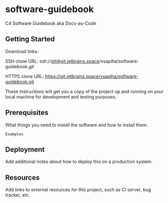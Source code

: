 # software-guidebook

C4 Software Guidebook aka Docs-as-Code

## Getting Started

Download links:

SSH clone URL: ssh://git@git.jetbrains.space/vsapiha/software-guidebook.git

HTTPS clone URL: https://git.jetbrains.space/vsapiha/software-guidebook.git



These instructions will get you a copy of the project up and running on your local machine for development and testing purposes.

## Prerequisites

What things you need to install the software and how to install them.

```
Examples
```

## Deployment

Add additional notes about how to deploy this on a production system.

## Resources

Add links to external resources for this project, such as CI server, bug tracker, etc.
